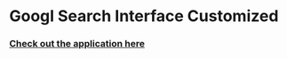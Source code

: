 # Googl Search Interface Customized

<h3>
  <a href="https://googl-interface-customized.netlify.app">
     Check out the application here
   </a>
</h3>
